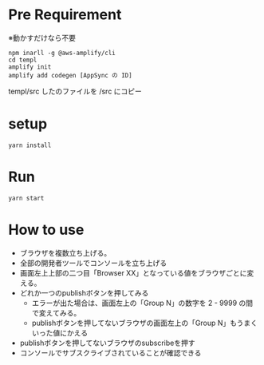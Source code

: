 # Pre Requirement

※動かすだけなら不要

```
npm inarll -g @aws-amplify/cli
cd templ
amplify init
amplify add codegen [AppSync の ID]
```

templ/src したのファイルを /src にコピー

# setup

```
yarn install
```

# Run

```
yarn start
```

# How to use
- ブラウザを複数立ち上げる。
- 全部の開発者ツールでコンソールを立ち上げる
- 画面左上上部の二つ目「Browser XX」となっている値をブラウザごとに変える。
- どれか一つのpublishボタンを押してみる
  - エラーが出た場合は、画面左上の「Group N」の数字を 2 - 9999 の間で変えてみる。
  - publishボタンを押してないブラウザの画面左上の「Group N」もうまくいった値にかえる
- publishボタンを押してないブラウザのsubscribeを押す
- コンソールでサブスクライブされていることが確認できる
